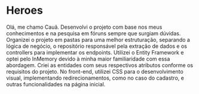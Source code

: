 # Heroes

Olá, me chamo Cauã. Desenvolvi o projeto com base nos meus conhecimentos e na pesquisa em fóruns sempre que surgiam dúvidas. Organizei o projeto em pastas para uma melhor estruturação, separando a lógica de negócio, o repositório responsável pela extração de dados e os controllers para implementar os endpoints. Utilizei o Entity Framework e optei pelo InMemory devido à minha maior familiaridade com essa abordagem. Criei as entidades com seus respectivos atributos conforme os requisitos do projeto. No front-end, utilizei CSS para o desenvolvimento visual, implementando redirecionamentos, como no caso do cadastro, e outras funcionalidades na página inicial.
